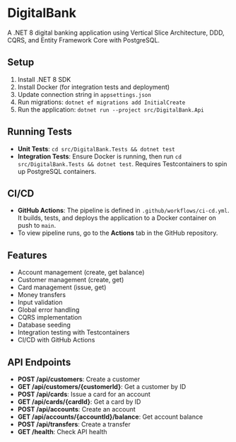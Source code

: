 # DigitalBank
A .NET 8 digital banking application using Vertical Slice Architecture, DDD, CQRS, and Entity Framework Core with PostgreSQL.

## Setup
1. Install .NET 8 SDK
2. Install Docker (for integration tests and deployment)
3. Update connection string in `appsettings.json`
4. Run migrations: `dotnet ef migrations add InitialCreate`
5. Run the application: `dotnet run --project src/DigitalBank.Api`

## Running Tests
- **Unit Tests**: `cd src/DigitalBank.Tests && dotnet test`
- **Integration Tests**: Ensure Docker is running, then run `cd src/DigitalBank.Tests && dotnet test`. Requires Testcontainers to spin up PostgreSQL containers.

## CI/CD
- **GitHub Actions**: The pipeline is defined in `.github/workflows/ci-cd.yml`. It builds, tests, and deploys the application to a Docker container on push to `main`.
- To view pipeline runs, go to the **Actions** tab in the GitHub repository.

## Features
- Account management (create, get balance)
- Customer management (create, get)
- Card management (issue, get)
- Money transfers
- Input validation
- Global error handling
- CQRS implementation
- Database seeding
- Integration testing with Testcontainers
- CI/CD with GitHub Actions

## API Endpoints
- **POST /api/customers**: Create a customer
- **GET /api/customers/{customerId}**: Get a customer by ID
- **POST /api/cards**: Issue a card for an account
- **GET /api/cards/{cardId}**: Get a card by ID
- **POST /api/accounts**: Create an account
- **GET /api/accounts/{accountId}/balance**: Get account balance
- **POST /api/transfers**: Create a transfer
- **GET /health**: Check API health